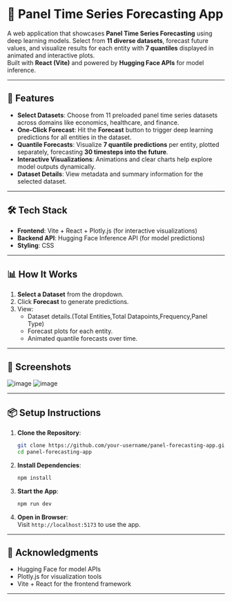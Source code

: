 # 🌌 Panel Time Series Forecasting App

A web application that showcases **Panel Time Series Forecasting** using deep learning models. Select from **11 diverse datasets**, forecast future values, and visualize results for each entity with **7 quantiles** displayed in animated and interactive plots.  
Built with **React (Vite)** and powered by **Hugging Face APIs** for model inference.

---

## 🚀 Features

- **Select Datasets**: Choose from 11 preloaded panel time series datasets across domains like economics, healthcare, and finance.
- **One-Click Forecast**: Hit the **Forecast** button to trigger deep learning predictions for all entities in the dataset.
- **Quantile Forecasts**: Visualize **7 quantile predictions** per entity, plotted separately, forecasting **30 timesteps into the future**.
- **Interactive Visualizations**: Animations and clear charts help explore model outputs dynamically.
- **Dataset Details**: View metadata and summary information for the selected dataset.

---

## 🛠️ Tech Stack

- **Frontend**: Vite + React + Plotly.js (for interactive visualizations)
- **Backend API**: Hugging Face Inference API (for model predictions)
- **Styling**: CSS

---

## 📊 How It Works

1. **Select a Dataset** from the dropdown.
2. Click **Forecast** to generate predictions.
3. View:
   - Dataset details.(Total Entities,Total Datapoints,Frequency,Panel Type)
   - Forecast plots for each entity.
   - Animated quantile forecasts over time.

---

## 📸 Screenshots

![image](https://github.com/user-attachments/assets/61a4e7e5-a7c4-4685-934e-ad4d7535f2ee)
![image](https://github.com/user-attachments/assets/9f4a1085-f9b2-489a-ba43-30d345b39dcf)

---

## 📦 Setup Instructions

1. **Clone the Repository**:

    ```bash
    git clone https://github.com/your-username/panel-forecasting-app.git
    cd panel-forecasting-app
    ```

2. **Install Dependencies**:

    ```bash
    npm install
    ```

3. **Start the App**:

    ```bash
    npm run dev
    ```

4. **Open in Browser**:  
   Visit `http://localhost:5173` to use the app.

---

## 🙌 Acknowledgments

- Hugging Face for model APIs
- Plotly.js for visualization tools
- Vite + React for the frontend framework

---

